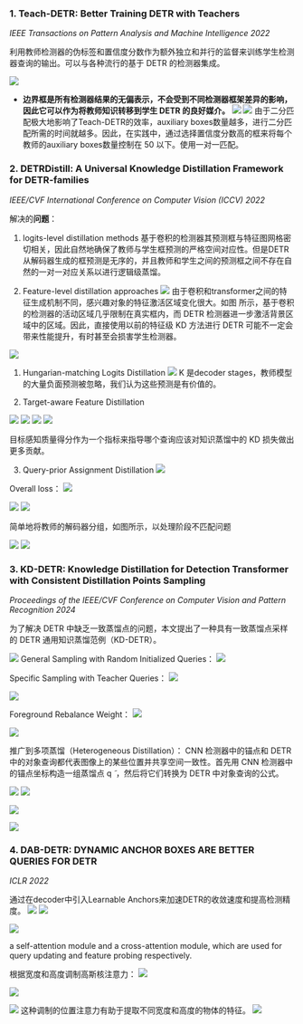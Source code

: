### 1. Teach-DETR: Better Training DETR with Teachers
*IEEE Transactions on Pattern Analysis and Machine Intelligence 2022*

利用教师检测器的伪标签和置信度分数作为额外独立和并行的监督来训练学生检测器查询的输出。可以与各种流行的基于 DETR 的检测器集成。

![](https://cdn.jsdelivr.net/gh/Kled-Skaarl/Picturebed@master/notes/20241008190458.png)
- **边界框是所有检测器结果的无偏表示，不会受到不同检测器框架差异的影响，因此它可以作为将教师知识转移到学生 DETR 的良好媒介。**
![](https://cdn.jsdelivr.net/gh/Kled-Skaarl/Picturebed@master/notes/20241008191233.png)
![](https://cdn.jsdelivr.net/gh/Kled-Skaarl/Picturebed@master/notes/20241008191333.png)
由于二分匹配极大地影响了Teach-DETR的效率，auxiliary boxes数量越多，进行二分匹配所需的时间就越多。因此，在实践中，通过选择置信度分数高的框来将每个教师的auxiliary boxes数量控制在 50 以下。使用一对一匹配。

### 2. DETRDistill: A Universal Knowledge Distillation Framework for DETR-families
*IEEE/CVF International Conference on Computer Vision (ICCV) 2022*

解决的**问题**：
1. logits-level distillation methods
基于卷积的检测器其预测框与特征图网格密切相关，因此自然地确保了教师与学生框预测的严格空间对应性。但是DETR从解码器生成的框预测是无序的，并且教师和学生之间的预测框之间不存在自然的一对一对应关系以进行逻辑级蒸馏。

2. Feature-level distillation approaches
![](https://cdn.jsdelivr.net/gh/Kled-Skaarl/Picturebed@master/notes/20241008203322.png)
由于卷积和transformer之间的特征生成机制不同，感兴趣对象的特征激活区域变化很大。如图 所示，基于卷积的检测器的活动区域几乎限制在真实框内，而 DETR 检测器进一步激活背景区域中的区域。因此，直接使用以前的特征级 KD 方法进行 DETR 可能不一定会带来性能提升，有时甚至会损害学生检测器。

![](https://cdn.jsdelivr.net/gh/Kled-Skaarl/Picturebed@master/notes/20241008203556.png)


1. Hungarian-matching Logits Distillation
![](https://cdn.jsdelivr.net/gh/Kled-Skaarl/Picturebed@master/notes/20241008210520.png)
K 是decoder stages，教师模型的大量负面预测被忽略，我们认为这些预测是有价值的。

2. Target-aware Feature Distillation

![](https://cdn.jsdelivr.net/gh/Kled-Skaarl/Picturebed@master/notes/20241008212830.png)
![](https://cdn.jsdelivr.net/gh/Kled-Skaarl/Picturebed@master/notes/20241008212928.png)
![](https://cdn.jsdelivr.net/gh/Kled-Skaarl/Picturebed@master/notes/20241008212948.png)
![](https://cdn.jsdelivr.net/gh/Kled-Skaarl/Picturebed@master/notes/20241008213018.png)

目标感知质量得分作为一个指标来指导哪个查询应该对知识蒸馏中的 KD 损失做出更多贡献。

3. Query-prior Assignment Distillation
![](https://cdn.jsdelivr.net/gh/Kled-Skaarl/Picturebed@master/notes/20241008220036.png)

Overall loss：
![](https://cdn.jsdelivr.net/gh/Kled-Skaarl/Picturebed@master/notes/20241008220109.png)

![](https://cdn.jsdelivr.net/gh/Kled-Skaarl/Picturebed@master/notes/20241008220326.png)
![](https://cdn.jsdelivr.net/gh/Kled-Skaarl/Picturebed@master/notes/20241008220423.png)

简单地将教师的解码器分组，如图所示，以处理阶段不匹配问题


![](https://cdn.jsdelivr.net/gh/Kled-Skaarl/Picturebed@master/notes/20241008220555.png)
![](https://cdn.jsdelivr.net/gh/Kled-Skaarl/Picturebed@master/notes/20241008220849.png)

### 3. KD-DETR: Knowledge Distillation for Detection Transformer with Consistent Distillation Points Sampling
*Proceedings of the IEEE/CVF Conference on Computer Vision and Pattern Recognition 2024*

为了解决 DETR 中缺乏一致蒸馏点的问题，本文提出了一种具有一致蒸馏点采样的 DETR 通用知识蒸馏范例（KD-DETR）。

![](https://cdn.jsdelivr.net/gh/Kled-Skaarl/Picturebed@master/notes/20241009105530.png)
General Sampling with Random Initialized Queries：
![](https://cdn.jsdelivr.net/gh/Kled-Skaarl/Picturebed@master/notes/20241009105630.png)

Specific Sampling with Teacher Queries：
![](https://cdn.jsdelivr.net/gh/Kled-Skaarl/Picturebed@master/notes/20241009105719.png)

![](https://cdn.jsdelivr.net/gh/Kled-Skaarl/Picturebed@master/notes/20241009105747.png)


Foreground Rebalance Weight：
![](https://cdn.jsdelivr.net/gh/Kled-Skaarl/Picturebed@master/notes/20241009105800.png)

![](https://cdn.jsdelivr.net/gh/Kled-Skaarl/Picturebed@master/notes/20241009105857.png)

推广到多项蒸馏（Heterogeneous Distillation）：
CNN 检测器中的锚点和 DETR 中的对象查询都代表图像上的某些位置并共享空间一致性。首先用 CNN 检测器中的锚点坐标构造一组蒸馏点 q ̃ ，然后将它们转换为 DETR 中对象查询的公式。

![](https://cdn.jsdelivr.net/gh/Kled-Skaarl/Picturebed@master/notes/20241009110059.png)
![](https://cdn.jsdelivr.net/gh/Kled-Skaarl/Picturebed@master/notes/20241009110203.png)

![](https://cdn.jsdelivr.net/gh/Kled-Skaarl/Picturebed@master/notes/20241009110415.png)

![](https://cdn.jsdelivr.net/gh/Kled-Skaarl/Picturebed@master/notes/20241009110506.png)

### 4. DAB-DETR: DYNAMIC ANCHOR BOXES  ARE BETTER QUERIES FOR DETR
*ICLR 2022*

通过在decoder中引入Learnable Anchors来加速DETR的收敛速度和提高检测精度。
![](https://cdn.jsdelivr.net/gh/Kled-Skaarl/Picturebed@master/notes/20241009205537.png)
![](https://cdn.jsdelivr.net/gh/Kled-Skaarl/Picturebed@master/notes/20241009205537.png)


![](https://cdn.jsdelivr.net/gh/Kled-Skaarl/Picturebed@master/notes/20241009211949.png)

a self-attention module and a cross-attention module, which are used for query updating and feature probing respectively.

根据宽度和高度调制高斯核注意力：
![](https://cdn.jsdelivr.net/gh/Kled-Skaarl/Picturebed@master/notes/20241009212312.png)

![](https://cdn.jsdelivr.net/gh/Kled-Skaarl/Picturebed@master/notes/20241009212326.png)

![](https://cdn.jsdelivr.net/gh/Kled-Skaarl/Picturebed@master/notes/20241009212338.png)
这种调制的位置注意力有助于提取不同宽度和高度的物体的特征。
![](https://cdn.jsdelivr.net/gh/Kled-Skaarl/Picturebed@master/notes/20241009212416.png)
